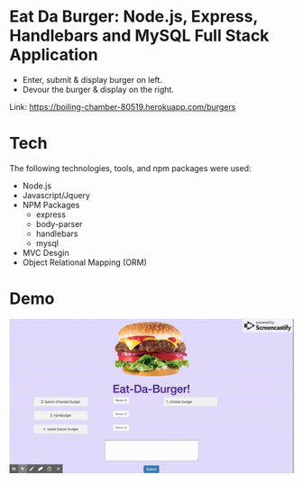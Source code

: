 # Eat Da Burger: Node.js, Express, Handlebars and MySQL Full Stack Application

* Enter, submit & display burger on left.
* Devour the burger & display on the right.

Link: https://boiling-chamber-80519.herokuapp.com/burgers

# Tech
The following technologies, tools, and npm packages were used:
* Node.js
* Javascript/Jquery
* NPM Packages
	* express
	* body-parser  
	* handlebars
	* mysql
* MVC Desgin
* Object Relational Mapping (ORM)

# Demo
![Eat Da Burger](/public/assets/img/demo.gif)
